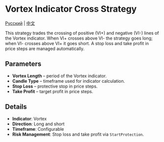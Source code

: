 # Vortex Indicator Cross Strategy
[Русский](README_ru.md) | [中文](README_cn.md)

This strategy trades the crossing of positive (VI+) and negative (VI-) lines of the Vortex indicator.
When VI+ crosses above VI- the strategy goes long; when VI- crosses above VI+ it goes short.
A stop loss and take profit in price steps are managed automatically.

## Parameters

- **Vortex Length** – period of the Vortex indicator.
- **Candle Type** – timeframe used for indicator calculation.
- **Stop Loss** – protective stop in price steps.
- **Take Profit** – target profit in price steps.

## Details

- **Indicator**: Vortex
- **Direction**: Long and short
- **Timeframe**: Configurable
- **Risk Management**: Stop loss and take profit via `StartProtection`.
